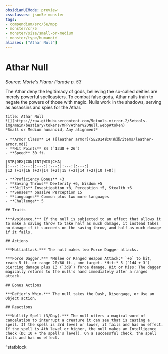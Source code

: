 ```yaml
---
obsidianUIMode: preview
cssclasses: json5e-monster
tags:
- compendium/src/5e/mpp
- monster/cr/5
- monster/size/small-or-medium
- monster/type/humanoid
aliases: ["Athar Null"]
---
```

# Athar Null
*Source: Morte's Planar Parade p. 53*  

The Athar deny the legitimacy of gods, believing the so-called deities are merely powerful spellcasters. To combat false gods, Athar nulls train to negate the powers of those with magic. Nulls work in the shadows, serving as assassins and spies for the Athar.

```ad-statblock
title: Athar Null
![](https://raw.githubusercontent.com/5etools-mirror-2/5etools-img/main/bestiary/tokens/MPP/Athar%20Null.webp#token)
*Small or Medium humanoid, Any alignment*

- **Armor Class** 14 ([leather armor](5E2014官方资源/items/leather-armor.md))
- **Hit Points** 84 (`13d8 + 26`)
- **Speed** 30 ft.

|STR|DEX|CON|INT|WIS|CHA|
|:---:|:---:|:---:|:---:|:---:|:---:|
|12 (+1)|16 (+3)|14 (+2)|15 (+2)|14 (+2)|10 (+0)|

- **Proficiency Bonus** +3
- **Saving Throws** Dexterity +6, Wisdom +5
- **Skills** Investigation +8, Perception +5, Stealth +6
- **Senses** passive Perception 15
- **Languages** Common plus two more languages
- **Challenge** 5

## Traits

***Avoidance.*** If the null is subjected to an effect that allows it to make a saving throw to take half as much damage, it instead takes no damage if it succeeds on the saving throw, and half as much damage if it fails.

## Actions

***Multiattack.*** The null makes two Force Dagger attacks.

***Force Dagger.*** *Melee or Ranged Weapon Attack:* `+6` to hit, reach 5 ft. or range 20/60 ft., one target. *Hit:* 5 (`1d4 + 3`) piercing damage plus 13 (`3d8`) force damage. Hit or Miss: The dagger magically returns to the null's hand immediately after a ranged attack.

## Bonus Actions

***Defier's Whim.*** The null takes the Dash, Disengage, or Use an Object action.

## Reactions

***Nullify Spell (3/Day).*** The null utters a magical word of cancelation to interrupt a creature it can see that is casting a spell. If the spell is 3rd level or lower, it fails and has no effect. If the spell is 4th level or higher, the null makes an Intelligence check (DC 10 + the spell's level). On a successful check, the spell fails and has no effect.
```
^statblock